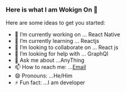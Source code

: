 ### Here is what I am Wokign On 👋


Here are some ideas to get you started:

- 🔭 I’m currently working on ... React Native
- 🌱 I’m currently learning ... Reactjs
- 👯 I’m looking to collaborate on ... React js
- 🤔 I’m looking for help with ... GraphQl
- 💬 Ask me about ...AnyThing
- 📫 How to reach me: ...[Email](usmanbajwa878@gmail.com)
- 😄 Pronouns: ...He/Him
- ⚡ Fun fact: ...I am developer
